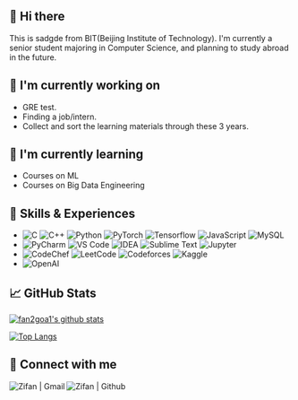 ## 👋 Hi there
  This is sadgde from BIT(Beijing Institute of Technology). I'm currently a senior student majoring in Computer Science, and planning to study abroad in the future.

## 🔭 I'm currently working on

- GRE test.
- Finding a job/intern.
- Collect and sort the learning materials through these 3 years.

## 🌱 I'm currently learning

- Courses on ML
- Courses on Big Data Engineering

## 💼 Skills & Experiences

- ![C](https://img.shields.io/badge/C-%23A8B9CC?style=flat-square&logo=c&logoColor=white) ![C++](https://img.shields.io/badge/C%2B%2B-%2300599C?style=flat-square&logo=cplusplus) ![Python](https://img.shields.io/badge/Python-%233776AB?style=flat-square&logo=python&logoColor=white) ![PyTorch](https://img.shields.io/badge/PyTorch-%23EE4C2C?style=flat-square&logo=pytorch&logoColor=white) ![Tensorflow](https://img.shields.io/badge/TensorFlow-%23FF6F00?style=flat-square&logo=tensorflow&logoColor=white) ![JavaScript](https://img.shields.io/badge/JavaScript-%23F7DF1E?style=flat-square&logo=javascript&logoColor=white) ![MySQL](https://img.shields.io/badge/MySQL-%234479A1?style=flat-square&logo=MySQL&logoColor=white)
- ![PyCharm](https://img.shields.io/badge/PyCharm-%23000000?style=flat-square&logo=PyCharm&logoColor=white) ![VS Code](https://img.shields.io/badge/VS%20Code-%23007ACC?style=flat-square&logo=visualstudiocode&logoColor=white) ![IDEA](https://img.shields.io/badge/IDEA-%23000000?style=flat-square&logo=intellijidea&logoColor=white) ![Sublime Text](https://img.shields.io/badge/Sublime%20Text-%23FF9800?style=flat-square&logo=sublimetext&logoColor=white) ![Jupyter](https://img.shields.io/badge/Jupyter-%23F37626?style=flat-square&logo=jupyter&logoColor=white)
- ![CodeChef](https://img.shields.io/badge/CodeChef-%235B4638?style=flat-square&logo=codechef&logoColor=white) ![LeetCode](https://img.shields.io/badge/LeetCode-%23FFA116?style=flat-square&logo=leetcode&logoColor=white) ![Codeforces](https://img.shields.io/badge/Codeforces-%231F8ACB?style=flat-square&logo=codeforces&logoColor=white) ![Kaggle](https://img.shields.io/badge/Kaggle-%2320BEFF?style=flat-square&logo=kaggle&logoColor=white)
- ![OpenAI](https://img.shields.io/badge/OpenAI-%23412991?style=flat-square&logo=openai)


## 📈 GitHub Stats 

[![fan2goa1's github stats](https://github-readme-stats.vercel.app/api?username=fan2goa1)](https://github.com/fan2goa1)

[![Top Langs](https://github-readme-stats.vercel.app/api/top-langs/?username=fan2goa1&layout=compact)](https://github.com/fan2goa1)

## 🤝 Connect with me

<a href="stevenzzf0926@gmail.com"><img align="left" src="https://img.shields.io/badge/Gmail-D14836?style=for-the-badge&logo=gmail&logoColor=white" alt="Zifan | Gmail"/></a>
<a href="https://github.com/fan2goa1/"><img align="left" src="https://img.shields.io/badge/GitHub-100000?style=for-the-badge&logo=github&logoColor=white" alt="Zifan | Github"/></a>
